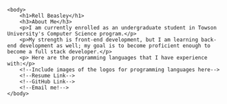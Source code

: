 <!DOCTYPE html>
<html>
    <head>
        <title>Rell Beasley</title>
        <meta charset = "UTF-8"/>
        <!--Style sheet goes here-->
    </head>

    <body>
        <h1>Rell Beasley</h1>
        <h3>About Me</h3>
        <p>I am currently enrolled as an undergraduate student in Towson University's Computer Science program.</p>
        <p>My strength is front-end development, but I am learning back-end development as well; my goal is to become proficient enough to become a full stack developer.</p>
        <p> Here are the programming languages that I have experience with:</p>
        <!--Include images of the logos for programming languages here-->
        <!--Resume Link-->
        <!--GitHub Link-->
        <!--Email me!-->
    </body>
</html>
